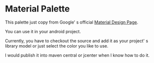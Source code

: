 Material Palette
===
This palette just copy from Google' s official [Material Design Page][].

You can use it in your android project.

Currently, you have to checkout the source and add it as your project' s library model or just select the color you like to use.

I would publish it into maven central or jcenter when I know how to do it.


[Material Design Page]: http://www.google.com/design/spec/style/color.html
